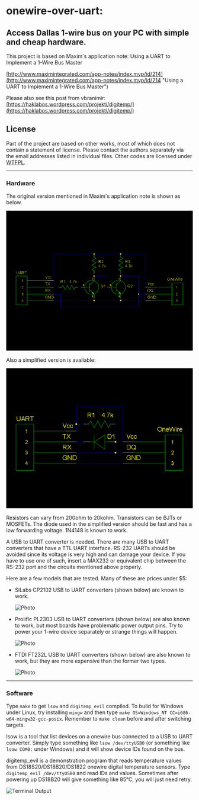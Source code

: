 # onewire-over-uart:
## Access Dallas 1-wire bus on your PC with simple and cheap hardware.

This project is based on Maxim's application note:
Using a UART to Implement a 1-Wire Bus Master

[http://www.maximintegrated.com/app-notes/index.mvp/id/214](http://www.maximintegrated.com/app-notes/index.mvp/id/214 "Using a UART to Implement a 1-Wire Bus Master")

Please also see this post from vbranimir: [https://haklabos.wordpress.com/projekti/digitemp/](https://haklabos.wordpress.com/projekti/digitemp/)

## License

 Part of the project are based on other works, most of which does not contain a statement of license. Please contact the authors separately via the email addresses listed in individual files. Other codes are licensed under [WTFPL](http://www.wtfpl.net/).

***
### Hardware

The original version mentioned in Maxim's application note is shown as below.

![Schematics](docs/pp2od_tt.png "Original version")

Also a simplified version is available:

![Schematics](docs/pp2od_rd.png "Simplified version")

Resistors can vary from 200ohm to 20kohm. Transistors can be BJTs or MOSFETs.
The diode used in the simplified version should be fast and has a low forwarding voltage.
1N4148 is known to work.

A USB to UART converter is needed.
There are many USB to UART converters that have a TTL UART interface.
RS-232 UARTs should be avoided since its voltage is very high and can damage your device.
If you have to use one of such, insert a MAX232 or equivalent chip between the RS-232 port and
the circuits mentioned above properly.

Here are a few models that are tested. Many of these are prices under $5:

* SiLabs CP2102 USB to UART converters (shown below) are known to work.

    ![Photo](docs/cp2102.jpg "CP2102")

* Prolific PL2303 USB to UART converters (shown below) are also known to work,
    but most boards have problematic power output pins.
    Try to power your 1-wire device separately or strange things will happen.

    ![Photo](docs/pl2303.jpg "PL2303")

* FTDI FT232L USB to UART converters (shown below) are also known to work,
    but they are more expensive than the former two types.

    ![Photo](docs/ft232l.jpg "FT232L")

***
### Software

Type `make` to get `lsow` and `digitemp_evil` compiled.
To build for Windows under Linux, try installing `mingw` and then type `make OS=Windows_NT CC=i686-w64-mingw32-gcc-posix`.
Remember to `make clean` before and after switching targets.

lsow is a tool that list devices on a onewire bus connected to a USB to UART converter.
Simply type something like `lsow /dev/ttyUSB0` (or something like `lsow COM0:` under Windows) and it will show device IDs found on the bus.

digitemp\_evil is a demonstration program that reads temperature values from DS18S20/DS18B20/DS1822
onewire digital temperature sensors. Type `digitemp_evil /dev/ttyUSB0` and read IDs and values.
Sometimes after powering up DS18B20 will give something like 85°C, you will just need retry.

![Terminal Output](docs/dte.png "digitemp\_evil's output")
